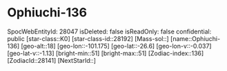 ﻿---
location: [-26.6,-101.175,18]
type: Station
tags:
- astro/Star

---

# Ophiuchi-136

SpocWebEntityId: 28047
isDeleted: false
isReadOnly: false
confidential: public
[star-class::K0]
[star-class-id::28192]
[Mass-sol::]
[name::Ophiuchi-136]
[geo-alt::18]
[geo-lon::-101.175]
[geo-lat::-26.6]
[geo-lon-v::-0.037]
[geo-lat-v::-1.13]
[bright-min::51]
[bright-max::51]
[Zodiac-index::136]
[ZodiacId::28141]
[NextStarId::]

